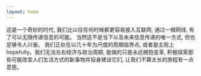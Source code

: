 ```yaml
---
layout: home
---
```


这是一个奇妙的时代, 我们比以往任何时候都更容易接入互联网, 通过一根网线, 有了可以无限传递信息的可能。
当然这不是当下以及未来信息传递的唯一方式, 但也足够令人兴奋。
我们正处在以几十年为尺度的周期临界点, 或者是主观上hopefully。我们无法左右经济与政治周期, 能做的只是永远拥抱变革, 积极探索那些可能改变人们生活方式的新事物并投身建设它们, 让我们不算太长的旅程有一点意思。